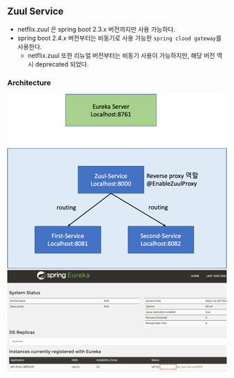 ## Zuul Service
- netflix.zuul 은 spring boot 2.3.x 버전까지만 사용 가능하다.
- spring boot 2.4.x 버전부터는 비동기로 사용 가능한 `spring cloud gateway`를 사용한다.
  - netflix.zuul 또한 리뉴얼 버전부터는 비동기 사용이 가능하지만, 해당 버전 역시 deprecated 되었다. 

### Architecture
![img.png](architecture.png)
![img_1.png](eureka_server.png)
